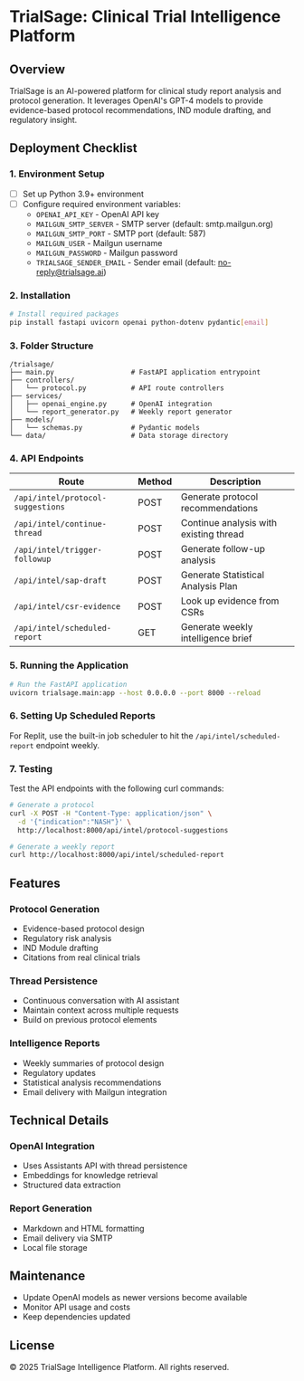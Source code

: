 # TrialSage: Clinical Trial Intelligence Platform

## Overview
TrialSage is an AI-powered platform for clinical study report analysis and protocol generation. It leverages OpenAI's GPT-4 models to provide evidence-based protocol recommendations, IND module drafting, and regulatory insight.

## Deployment Checklist

### 1. Environment Setup
- [ ] Set up Python 3.9+ environment
- [ ] Configure required environment variables:
  - `OPENAI_API_KEY` - OpenAI API key
  - `MAILGUN_SMTP_SERVER` - SMTP server (default: smtp.mailgun.org)
  - `MAILGUN_SMTP_PORT` - SMTP port (default: 587)
  - `MAILGUN_USER` - Mailgun username
  - `MAILGUN_PASSWORD` - Mailgun password
  - `TRIALSAGE_SENDER_EMAIL` - Sender email (default: no-reply@trialsage.ai)

### 2. Installation
```bash
# Install required packages
pip install fastapi uvicorn openai python-dotenv pydantic[email]
```

### 3. Folder Structure
```
/trialsage/
├── main.py                   # FastAPI application entrypoint
├── controllers/
│   └── protocol.py           # API route controllers
├── services/
│   ├── openai_engine.py      # OpenAI integration
│   └── report_generator.py   # Weekly report generator
├── models/
│   └── schemas.py            # Pydantic models
└── data/                     # Data storage directory
```

### 4. API Endpoints

| Route | Method | Description |
|-------|--------|-------------|
| `/api/intel/protocol-suggestions` | POST | Generate protocol recommendations |
| `/api/intel/continue-thread` | POST | Continue analysis with existing thread |
| `/api/intel/trigger-followup` | POST | Generate follow-up analysis |
| `/api/intel/sap-draft` | POST | Generate Statistical Analysis Plan |
| `/api/intel/csr-evidence` | POST | Look up evidence from CSRs |
| `/api/intel/scheduled-report` | GET | Generate weekly intelligence brief |

### 5. Running the Application
```bash
# Run the FastAPI application
uvicorn trialsage.main:app --host 0.0.0.0 --port 8000 --reload
```

### 6. Setting Up Scheduled Reports
For Replit, use the built-in job scheduler to hit the `/api/intel/scheduled-report` endpoint weekly.

### 7. Testing
Test the API endpoints with the following curl commands:

```bash
# Generate a protocol
curl -X POST -H "Content-Type: application/json" \
  -d '{"indication":"NASH"}' \
  http://localhost:8000/api/intel/protocol-suggestions

# Generate a weekly report
curl http://localhost:8000/api/intel/scheduled-report
```

## Features

### Protocol Generation
- Evidence-based protocol design
- Regulatory risk analysis
- IND Module drafting
- Citations from real clinical trials

### Thread Persistence
- Continuous conversation with AI assistant
- Maintain context across multiple requests
- Build on previous protocol elements

### Intelligence Reports
- Weekly summaries of protocol design
- Regulatory updates
- Statistical analysis recommendations
- Email delivery with Mailgun integration

## Technical Details

### OpenAI Integration
- Uses Assistants API with thread persistence
- Embeddings for knowledge retrieval
- Structured data extraction

### Report Generation
- Markdown and HTML formatting
- Email delivery via SMTP
- Local file storage

## Maintenance
- Update OpenAI models as newer versions become available
- Monitor API usage and costs
- Keep dependencies updated

## License
© 2025 TrialSage Intelligence Platform. All rights reserved.